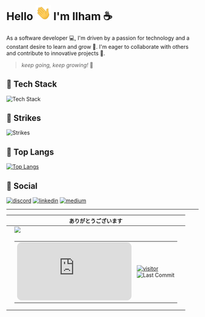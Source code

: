 # Hello <img src="https://github.com/ABSphreak/ABSphreak/raw/master/gifs/Hi.gif" width="40px"> I'm Ilham ☕

As a software developer 💻, I'm driven by a passion for technology and a constant desire to learn and grow 💫. I'm eager to collaborate with others and contribute to innovative projects 🤝.

> *keep going, keep growing!* 🌱 

## 🧰 Tech Stack
![Tech Stack](https://skillicons.dev/icons?i=html,css,javascript,typescript,react,redux,nextjs,webpack,vite,bootstrap,tailwindcss,vercel,netlify,heroku,figma,nodejs,express,nest,sequelize,prisma,go,python,php,mysql,postgresql,mongodb,redis,firebase,postman,rabbitmq,docker,git,github,aws,selenium,jenkins,prometheus,grafana,bash,linux)

## 🏹 Strikes
![Strikes](https://github-readme-streak-stats.herokuapp.com/?user=IlhamLamp&theme=ayu-mirage&hide_border=true)


## 🌠 Top Langs
[![Top Langs](https://github-readme-stats.vercel.app/api/top-langs/?username=IlhamLamp&layout=compact)](https://github.com/IlhamLamp/github-readme-stats)

## 🤝 Social
[![discord](https://img.shields.io/badge/Discord-5865F2?style=flat&logo=discord&logoColor=white)](https://discord.com) [![linkedin](https://img.shields.io/badge/LinkedIn-0A66C2?style=flat&logo=linkedin&logoColor=white)](https://www.linkedin.com/in/ilham-nur-utomo/) [![medium](https://img.shields.io/badge/Medium-12100E?style=flat&logo=medium&logoColor=white)](https://medium.com/) 


<!-- ------------------------------------------------------
|   |  ありがとうございます |   |
|---|---|---|
|   |<img src="https://i.pinimg.com/originals/6b/3a/7d/6b3a7d6e4c37515c657381f712ab76c0.gif" width="450px"/>   |   |
|   | <iframe style="border-radius:12px" src="https://open.spotify.com/embed/track/68TwxeHi1pyFDRIKHxSArM?utm_source=generator" width="75%" height="152" frameBorder="0" allowfullscreen="" allow="autoplay; clipboard-write; encrypted-media; fullscreen; picture-in-picture" loading="lazy"></iframe> [![visitor](https://visitcount.itsvg.in/api?id=IlhamLamp&icon=0&color=6)](https://visitcount.itsvg.in) |  | 

--- -->
------------------------------------------------------
|   |  ありがとうございます |   |
|---|---|---|
|   |<img src="https://i.pinimg.com/originals/6b/3a/7d/6b3a7d6e4c37515c657381f712ab76c0.gif" width="auto"/>|   |
|   |<table><tr><td><iframe style="border-radius:12px" src="https://open.spotify.com/embed/track/68TwxeHi1pyFDRIKHxSArM?utm_source=generator" width="auto" height="152" frameBorder="0" allowfullscreen="" allow="autoplay; clipboard-write; encrypted-media; fullscreen; picture-in-picture" loading="lazy"></iframe></td><td><div>[![visitor](https://visitcount.itsvg.in/api?id=IlhamLamp&icon=0&color=6)](https://visitcount.itsvg.in)<div><div>![Last Commit](https://img.shields.io/github/last-commit/IlhamLamp/IlhamLamp.svg)</div></td></tr></table>|  |